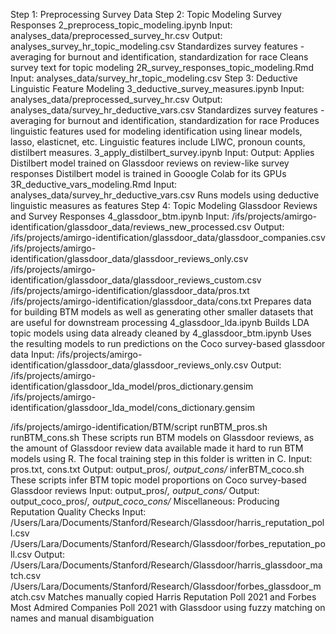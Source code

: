Step 1: Preprocessing Survey Data
Step 2: Topic Modeling Survey Responses
2_preprocess_topic_modeling.ipynb
	Input: analyses_data/preprocessed_survey_hr.csv
	Output: analyses_survey_hr_topic_modeling.csv
	Standardizes survey features - averaging for burnout and identification, standardization for race
	Cleans survey text for topic modeling
2R_survey_responses_topic_modeling.Rmd
	Input: analyses_data/survey_hr_topic_modeling.csv
Step 3: Deductive Linguistic Feature Modeling
3_deductive_survey_measures.ipynb
	Input: analyses_data/preprocessed_survey_hr.csv
	Output: analyses_data/survey_hr_deductive_vars.csv
	Standardizes survey features - averaging for burnout and identification, standardization for race
	Produces linguistic features used for modeling identification using linear models, lasso, elasticnet, etc.
	Linguistic features include LIWC, pronoun counts, distilbert measures.
3_apply_distilbert_survey.ipynb
	Input:
	Output:
	Applies Distilbert model trained on Glassdoor reviews on review-like survey responses
	Distilbert model is trained in Gooogle Colab for its GPUs
3R_deductive_vars_modeling.Rmd
	Input: analyses_data/survey_hr_deductive_vars.csv
	Runs models using deductive linguistic measures as features
Step 4: Topic Modeling Glassdoor Reviews and Survey Responses
4_glassdoor_btm.ipynb
	Input: /ifs/projects/amirgo-identification/glassdoor_data/reviews_new_processed.csv
	Output: /ifs/projects/amirgo-identification/glassdoor_data/glassdoor_companies.csv
			/ifs/projects/amirgo-identification/glassdoor_data/glassdoor_reviews_only.csv
			/ifs/projects/amirgo-identification/glassdoor_data/glassdoor_reviews_custom.csv
			/ifs/projects/amirgo-identification/glassdoor_data/pros.txt
			/ifs/projects/amirgo-identification/glassdoor_data/cons.txt
	Prepares data for building BTM models as well as generating other smaller datasets that are useful
	for downstream processing
4_glassdoor_lda.ipynb
	Builds LDA topic models using data already cleaned by 4_glassdoor_btm.ipynb
	Uses the resulting models to run predictions on the Coco survey-based glassdoor data
	Input: /ifs/projects/amirgo-identification/glassdoor_data/glassdoor_reviews_only.csv
	Output: /ifs/projects/amirgo-identification/glassdoor_lda_model/pros_dictionary.gensim
	/ifs/projects/amirgo-identification/glassdoor_lda_model/cons_dictionary.gensim

/ifs/projects/amirgo-identification/BTM/script
runBTM_pros.sh runBTM_cons.sh
These scripts run BTM models on Glassdoor reviews, as the amount of Glassdoor review data available made it hard to run BTM models using R. The focal training step in this folder is written in C.
	Input: pros.txt, cons.txt
	Output: output_pros/*, output_cons/*
inferBTM_coco.sh
These scripts infer BTM topic model proportions on Coco survey-based Glassdoor reviews
	Input: output_pros/*, output_cons/*
	Output: output_coco_pros/*, output_coco_cons/*
Miscellaneous: Producing Reputation Quality Checks
	Input: /Users/Lara/Documents/Stanford/Research/Glassdoor/harris_reputation_poll.csv
		/Users/Lara/Documents/Stanford/Research/Glassdoor/forbes_reputation_poll.csv
	Output: /Users/Lara/Documents/Stanford/Research/Glassdoor/harris_glassdoor_match.csv
	/Users/Lara/Documents/Stanford/Research/Glassdoor/forbes_glassdoor_match.csv
	Matches manually copied Harris Reputation Poll 2021 and Forbes Most Admired Companies Poll 2021 with
	Glassdoor using fuzzy matching on names and manual disambiguation
